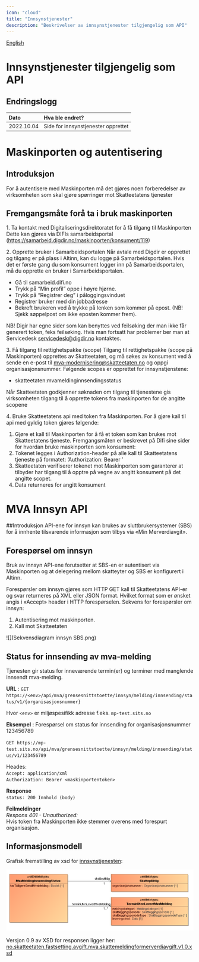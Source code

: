 ```yaml
---
icon: "cloud"
title: "Innsynstjenester"
description: "Beskrivelser av innsynstjenester tilgjengelig som API"
---
```


[English](https://skatteetaten.github.io/mva-meldingen/english/informationservices/)

# Innsynstjenester tilgjengelig som API

## Endringslogg

| Dato       | Hva ble endret?                     |
| :--------- | :---------------------------------- |
| 2022.10.04 | Side for innsynstjenester opprettet |

# Maskinporten og autentisering

## Introduksjon

For å autentisere med Maskinporten må det gjøres noen forberedelser av virksomheten som skal gjøre spørringer mot Skatteetatens tjenester

## Fremgangsmåte forå ta i bruk maskinporten

1\. Ta kontakt med Digitaliseringsdirektoratet for å få tilgang til Maskinporten
Dette kan gjøres via DIFIs samarbeidsportal (https://samarbeid.digdir.no/maskinporten/konsument/119)

2\. Opprette bruker i Samarbeidsportalen
Når avtale med Digdir er opprettet og tilgang er på plass i Altinn, kan du logge på Samarbeidsportalen. Hvis det er første gang du som konsument logger inn på Samarbeidsportalen, må du opprette en bruker i Samarbeidsportalen.

- Gå til samarbeid.difi.no
- Trykk på “Min profil” oppe i høyre hjørne.
- Trykk på “Registrer deg” i påloggingsvinduet
- Registrer bruker med din jobbadresse
- Bekreft brukeren ved å trykke på lenken som kommer på epost. (NB! Sjekk søppelpost om ikke eposten kommer frem).

NB! Digir har egne sider som kan benyttes ved feilsøking der man ikke får generert token, feks feilsøking. Hvis man fortsatt har problemer ber man at Servicedesk servicedesk@digdir.no kontaktes.

3\. Få tilgang til rettighetspakke (scope)
Tilgang til rettighetspakke (scope på Maskinporten) opprettes av Skatteetaten, og må søkes av konsument ved å sende en e-post til mva-modernisering@skatteetaten.no og oppgi organisasjonsnummer.
Følgende scopes er opprettet for innsynstjenstene:

- skatteetaten:mvameldinginnsendingsstatus

Når Skatteetaten godkjenner søknaden om tilgang til tjenestene gis virksomheten tilgang til å opprette tokens fra maskinporten for de angitte scopene

4\. Bruke Skatteetatens api med token fra Maskinporten.
For å gjøre kall til api med gyldig token gjøres følgende:

1. Gjøre et kall til Maskinporten for å få et token som kan brukes mot Skatteetatens tjeneste. Fremgangsmåten er beskrevet på Difi sine sider for hvordan bruke maskinporten som konsument:
2. Tokenet legges i Authorization-header på alle kall til Skatteetatens tjeneste på formatet:
   ‘Authorization: Bearer <token>’
3. Skatteetaten verifiserer tokenet mot Maskinporten som garanterer at tilbyder har tilgang til å opptre på vegne av angitt konsument på det angitte scopet.
4. Data returneres for angitt konsument

# MVA Innsyn API

##Introduksjon
API-ene for innsyn kan brukes av sluttbrukersystemer (SBS) for å innhente tilsvarende informasjon som tilbys via «Min Merverdiavgit».

## Forespørsel om innsyn

Bruk av innsyn API-ene forutsetter at SBS-en er autentisert via Maskinporten og at delegering mellom skatteyter og SBS er konfigurert i Altinn.

Forespørsler om innsyn gjøres som HTTP GET kall til Skatteetatens API-er og svar returneres på XML eller JSON format. Hvilket format som er ønsket angis i «Accept» header i HTTP forespørselen.
Sekvens for forespørsler om innsyn:

1. Autentisering mot maskinporten.
2. Kall mot Skatteetaten

![](Sekvensdiagram innsyn SBS.png)

## Status for innsending av mva-melding

Tjenesten gir status for inneværende termin(er) og terminer med manglende innsendt mva-melding.

**URL** : `GET https://<env>/api/mva/grensesnittstoette/innsyn/melding/innsending/status/v1/{organisasjonsnummer}`

Hvor `<env>` er miljøspesifikk adresse f.eks. `mp-test.sits.no`

**Eksempel** : Forespørsel om status for innsending for organisasjonsnummer 123456789

`GET https://mp-test.sits.no/api/mva/grensesnittstoette/innsyn/melding/innsending/status/v1/123456789`

Heades:  
`Accept: application/xml`  
`Authorization: Bearer <maskinportentoken>`

**Response**  
`status: 200 Innhold (body)`

<eksempelresultat>

**Feilmeldinger**  
_Respons 401 - Unauthorized:_  
Hvis token fra Maskinporten ikke stemmer overens med forespurt organisasjon.

## Informasjonsmodell

Grafisk fremstilling av xsd for [innsynstjenesten](Informasjonsmodell_mvaInnsendingStatus.PNG):

![](Informasjonsmodell_mvaInnsendingStatus.PNG)

Versjon 0.9 av XSD for responsen ligger her:
[no.skatteetaten.fastsetting.avgift.mva.skattemeldingformerverdiavgift.v1.0.xsd](https://github.com/Skatteetaten/mva-meldingen/blob/master/docs/documentation/informasjonsmodell/xsd/no.skatteetaen.fastsetting.avgift.mva.mvaMeldingInnsendingStatus.v1.xsd)
